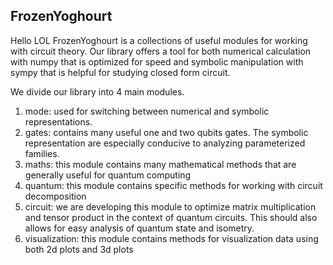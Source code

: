 FrozenYoghourt
--------------

Hello LOL
FrozenYoghourt is a collections of useful modules for working with circuit theory. Our library offers a tool for both numerical calculation with numpy that is optimized for speed and symbolic manipulation with sympy that is helpful for studying closed form circuit.

We divide our library into 4 main modules.

1. mode: used for switching between numerical and symbolic representations.
2. gates: contains many useful one and two qubits gates. The symbolic representation are especially conducive to analyzing parameterized families.
3. maths: this module contains many mathematical methods that are generally useful for quantum computing
4. quantum: this module contains specific methods for working with circuit decomposition
5. circuit: we are developing this module to optimize matrix multiplication and tensor product in the context of quantum circuits. This should also allows for easy analysis of quantum state and isometry.
6. visualization: this module contains methods for visualization data using both 2d plots and 3d plots
